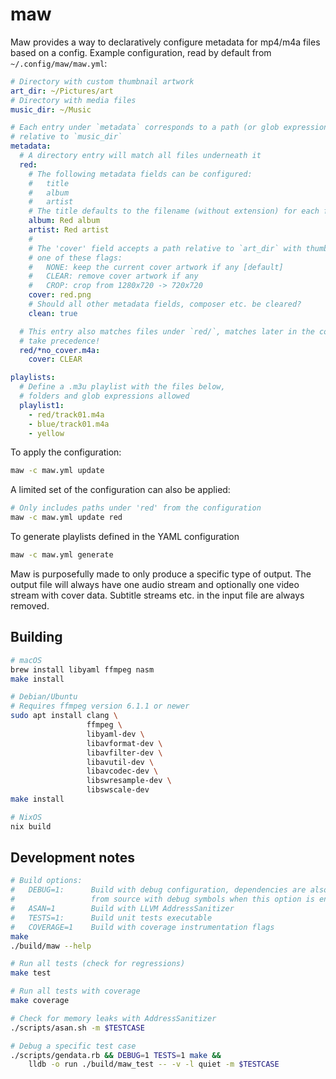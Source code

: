 # maw
Maw provides a way to declaratively configure metadata for mp4/m4a files based on
a config. Example configuration, read by default from `~/.config/maw/maw.yml`:

```yaml
# Directory with custom thumbnail artwork
art_dir: ~/Pictures/art
# Directory with media files
music_dir: ~/Music

# Each entry under `metadata` corresponds to a path (or glob expression)
# relative to `music_dir`
metadata:
  # A directory entry will match all files underneath it
  red:
    # The following metadata fields can be configured:
    #   title
    #   album
    #   artist
    # The title defaults to the filename (without extension) for each file.
    album: Red album
    artist: Red artist
    # 
    # The 'cover' field accepts a path relative to `art_dir` with thumbnail artwork to set or
    # one of these flags:
    #   NONE: keep the current cover artwork if any [default]
    #   CLEAR: remove cover artwork if any
    #   CROP: crop from 1280x720 -> 720x720
    cover: red.png
    # Should all other metadata fields, composer etc. be cleared?
    clean: true

  # This entry also matches files under `red/`, matches later in the configuration
  # take precedence!
  red/*no_cover.m4a:
    cover: CLEAR

playlists:
  # Define a .m3u playlist with the files below,
  # folders and glob expressions allowed
  playlist1:
    - red/track01.m4a
    - blue/track01.m4a
    - yellow
```

To apply the configuration:
```bash
maw -c maw.yml update
```

A limited set of the configuration can also be applied:
```bash
# Only includes paths under 'red' from the configuration
maw -c maw.yml update red
```

To generate playlists defined in the YAML configuration
```bash
maw -c maw.yml generate
```

Maw is purposefully made to only produce a specific type of output. The
output file will always have one audio stream and optionally one video stream
with cover data. Subtitle streams etc. in the input file are always removed.

## Building

```bash
# macOS
brew install libyaml ffmpeg nasm
make install

# Debian/Ubuntu
# Requires ffmpeg version 6.1.1 or newer
sudo apt install clang \
                 ffmpeg \
                 libyaml-dev \
                 libavformat-dev \
                 libavfilter-dev \
                 libavutil-dev \
                 libavcodec-dev \
                 libswresample-dev \
                 libswscale-dev
make install

# NixOS
nix build
```

## Development notes
```bash
# Build options:
#   DEBUG=1:      Build with debug configuration, dependencies are also built
#                 from source with debug symbols when this option is enabled
#   ASAN=1        Build with LLVM AddressSanitizer
#   TESTS=1:      Build unit tests executable
#   COVERAGE=1    Build with coverage instrumentation flags
make
./build/maw --help

# Run all tests (check for regressions)
make test

# Run all tests with coverage
make coverage

# Check for memory leaks with AddressSanitizer
./scripts/asan.sh -m $TESTCASE

# Debug a specific test case
./scripts/gendata.rb && DEBUG=1 TESTS=1 make &&
    lldb -o run ./build/maw_test -- -v -l quiet -m $TESTCASE
```
